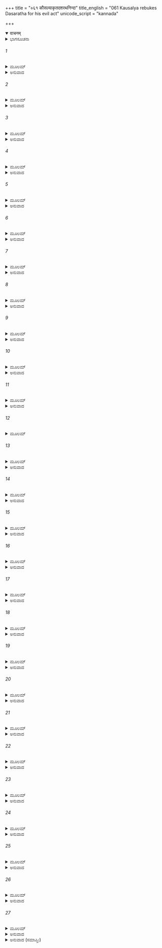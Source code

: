 +++
title = "०६१ कौसल्याकृतदशरथनिन्दा"
title_english = "061 Kausalya rebukes Dasaratha for his evil act"
unicode_script = "kannada"

+++
<details open><summary>वाचनम्</summary>

<div class="audioEmbed"  caption="श्रीराम-हरिसीताराममूर्ति-घनपाठिभ्यां वचनम्" src="https://archive.org/download/Ramayana-recitation-Sriram-harisItArAmamUrti-Ghanapaati-v2/Kanda_2/Kanda_2_AYK-061-Kousalya_Krutha_Dahsratha_Nindaa.mp3"></div>
</details>



<details><summary>ಭಾಗಸೂಚನಾ</summary>

ಕೌಸಲ್ಯಾದೇವಿಯ ವಿಲಾಪ, ದಶರಥನ ನಿಂದನೆ
</details>

###### 1


<details><summary>ಮೂಲಮ್</summary>

ವನಂ ಗತೇ ಧರ್ಮರತೇ ರಾಮೇ ರಮಯತಾಂ ವರೇ ।  
ಕೌಸಲ್ಯಾ ರುದತೀ ಚಾರ್ತಾ ಭರ್ತಾರಮಿದಮಬ್ರವೀತ್ ॥
</details>

<details><summary>ಅನುವಾದ</summary>

ಪ್ರಜಾಜನರಿಗೆ ಆನಂದ ಕೊಡುವ ಪುರುಷಶ್ರೇಷ್ಠ ಧರ್ಮ ಪರಾಯಣ ಶ್ರೀರಾಮನು ವನಕ್ಕೆ ಹೊರಟು ಹೋದ ಬಳಿಕ ಆರ್ತಳಾಗಿ ಅಳುತ್ತಿರುವ ಕೌಸಲ್ಯೆಯು ತನ್ನ ಪತಿಯಲ್ಲಿ ಹೀಗೆ ಹೇಳಿದಳು.॥1॥
</details>

###### 2


<details><summary>ಮೂಲಮ್</summary>

ಯದ್ಯಪಿ ತ್ರಿಷು ಲೋಕೇಷು ಪ್ರಥಿತಂ ತೇ ಮಹದ್ಯಶಃ ।  
ಸಾನುಕ್ರೋಶೋ ವದಾನ್ಯಶ್ಚ ಪ್ರಿಯವಾದೀ ಚ ರಾಘವಃ ॥
</details>

<details><summary>ಅನುವಾದ</summary>

ಮಹಾರಾಜರೇ! ಮೂರು ಲೋಕಗಳಲ್ಲಿ ನಿಮ್ಮ ಮಹಾನ್ ಯಶ ಹರಡಿದ್ದರೂ, ರಘುಕುಲ ನರೇಶ ದಶರಥನು ಬಹಳ ದಯಾಳು, ಉದಾರ ಮತ್ತು ಪ್ರಿಯವಚನವನ್ನಾಡುವವನು ಎಂದೇ ಜನರು ಈಗಲೂ ತಿಳಿದಿದ್ದಾರೆ.॥2॥
</details>

###### 3


<details><summary>ಮೂಲಮ್</summary>

ಕಥಂ ನರವರಶ್ರೇಷ್ಠ ಪುತ್ರೌ ತೌ ಸಹ ಸೀತಯಾ ।  
ದುಃಖಿತೌ ಸುಖಸಂವೃದ್ಧೌ ವನೇ ದುಃಖಂ ಸಹಿಷ್ಯತಃ ॥
</details>

<details><summary>ಅನುವಾದ</summary>

ನರೇಶರಲ್ಲಿ ಶ್ರೇಷ್ಠ ಆರ್ಯಪುತ್ರ! ಆದರೂ ಸುಖದಲ್ಲಿ ಬೆಳೆದ ನಿಮ್ಮ ಆ ಇಬ್ಬರೂ ಪುತ್ರರು ಸೀತೆಯೊಂದಿಗೆ ವನವಾಸದ ಕಷ್ಟ ಹೇಗೆ ಸಹಿಸುವರು ಎಂಬ ಮಾತಿನ ವಿಚಾರವೇ ನೀವು ಮಾಡಿಲ್ಲ.॥3॥
</details>

###### 4


<details><summary>ಮೂಲಮ್</summary>

ಸಾ ನೂನಂ ತರುಣೀ ಶ್ಯಾಮಾ ಸುಕುಮಾರೀ ಸುಖೋಚಿತಾ ।  
ಕಥಮುಷ್ಣಂ ಚ ಶೀತಂ ಚ ಮೈಥಿಲೀ ವಿಸಹಿಷ್ಯತೇ ॥
</details>

<details><summary>ಅನುವಾದ</summary>

ಆ ಹದಿನಾರು-ಹದಿನೆಂಟು ವರ್ಷಗಳ ಸುಕುಮಾರಿ ತರುಣೀ ಮಿಥಿಲೇಶಕುಮಾರೀ ಸೀತೆಯು ಸುಖ ಭೋಗಿಸಲು ಯೋಗ್ಯವಾಗಿದ್ದಾಳೆ, ಕಾಡಿನಲ್ಲಿ ಬಿಸಿಲು, ಚಳಿ ಹೇಗೆ ಸಹಿಸಬಲ್ಲಳು.॥4॥
</details>

###### 5


<details><summary>ಮೂಲಮ್</summary>

ಭುಕ್ತ್ವಾಶನಂ ವಿಶಾಲಾಕ್ಷೀ ಸೂಪದಂಶಾನ್ವಿತಂಶುಭಮ್ ।  
ವನ್ಯಂ ನೈವಾರಮಾಹಾರಂ ಕಥಂ ಸೀತೋಪಭೋಕ್ಷ್ಯತೇ ॥
</details>

<details><summary>ಅನುವಾದ</summary>

ವಿಶಾಲಲೋಚನೆ ಸೀತೆ ಸುಂದರ ವ್ಯಂಜನಗಳಿಂದ ಕೂಡಿದ ಸ್ವಾಧಿಷ್ಟ ಭೋಜನ ಮಾಡುತ್ತಿದ್ದವಳು ಈಗ ಅವಳು ಕಾಡಿನಲ್ಲಿ ಹುಲ್ಲಿನ ಅಕ್ಕಿಯ ಒಣ ಅನ್ನವನ್ನು ಹೇಗೆ ತಿನ್ನುವಳು.॥5॥
</details>

###### 6


<details><summary>ಮೂಲಮ್</summary>

ಗೀತವಾದಿತ್ರನಿರ್ಘೋಷಂ ಶ್ರುತ್ವಾ ಶುಭಸಮನ್ವಿತಾ ।  
ಕಥಂ ಕ್ರವ್ಯಾದಸಿಂಹಾನಾಂ ಶಬ್ದಂ ಶ್ರೋಷ್ಯತ್ಯಶೋಭನಮ್ ॥
</details>

<details><summary>ಅನುವಾದ</summary>

ಮಂಗಳಕರವಾದ ವಸ್ತುಗಳಿಂದ ಸಂಪನ್ನಳಾಗಿ ಸದಾ ಗೀತ-ವಾದ್ಯಗಳ ಮಧುರ ಧ್ವನಿಯನ್ನು ಕೇಳುತ್ತಿದ್ದ ಆಕೆಯು ಕಾಡಿನಲ್ಲಿ ಮಾಂಸಭಕ್ಷಿ ಸಿಂಹಗಳ ಕರ್ಕಶ (ಅಮಂಗಲಕರ) ಧ್ವನಿಗಳನ್ನು ಹೇಗೆ ಕೇಳಬಲ್ಲಳು.॥6॥
</details>

###### 7


<details><summary>ಮೂಲಮ್</summary>

ಮಹೇಂದ್ರಧ್ವಜಸಂಕಾಶಃ ಕ್ವ ನು ಶೇತೇ ಮಹಾಭುಜಃ ।  
ಭುಜಂ ಪರಿಘಸಂಕಾಶಮುಪಾಧಾಯ ಮಹಾಬಲಃ ॥
</details>

<details><summary>ಅನುವಾದ</summary>

ಯಾರು ಇಂದ್ರಧ್ವಜದಂತೆ ಸಮಸ್ತ ಲೋಕಗಳಿಗೆ ಉತ್ಸವ ಪ್ರದಾನ ಮಾಡುವವನಿದ್ದನೋ, ಆ ಮಹಾಬಲೀ, ಮಹಾ ಬಾಹು ಶ್ರೀರಾಮನು ತನ್ನ ಪರಿಘದಂತಹ ತೋಳನ್ನೇ ದಿಂಬಾಗಿಸಿ ಹೇಗೆ ಮಲಗುವನೋ.॥7॥
</details>

###### 8


<details><summary>ಮೂಲಮ್</summary>

ಪದ್ಮವರ್ಣಂ ಸುಕೇಶಾಂತಂ ಪದ್ಮನಿಃಶ್ವಾಸಮುತ್ತಮಮ್ ।  
ಕದಾ ದ್ರಕ್ಷ್ಯಾಮಿ ರಾಮಸ್ಯ ವದನಂ ಪುಷ್ಕರೇಕ್ಷಣಮ್ ॥
</details>

<details><summary>ಅನುವಾದ</summary>

ಕಮಲದಂತೆ ಕಾಂತಿಯುಳ್ಳ, ಸುಂದರ ಕೇಶಗಳಿಂದ ಶೋಭಿಸುವ, ಪ್ರತಿಯೊಂದು ಶ್ವಾಸವು ಕಮಲದಂತೆ ಸುಗಂಧಿತ ವಾಗಿದ್ದ, ಅರಳಿದ ತಾವರೆಯಂತೆ ಸುಂದರ ನೇತ್ರಗಳಿಂದ ಶೋಭಿಸುವ ಶ್ರೀರಾಮನ ಮನೋಹರ ಮುಖವನ್ನು ನಾನು ಎಂದು ನೋಡುವೆನೋ.॥8॥
</details>

###### 9


<details><summary>ಮೂಲಮ್</summary>

ವಜ್ರಸಾರಮಯಂ ನೂನಂ ಹೃದಯಂ ಮೇ ನ ಸಂಶಯಃ ।  
ಅಪಶ್ಯಂತ್ಯಾ ನ ತಂ ಯದ್ವೈ ಫಲತೀದಂ ಸಹಸ್ರಧಾ ॥
</details>

<details><summary>ಅನುವಾದ</summary>

ನನ್ನ ಹೃದಯು ಉಕ್ಕಿನದಾಗಿದೆ ಎಂಬುದರಲ್ಲಿ ಸಂಶಯವೇ ಇಲ್ಲ; ಏಕೆಂದರೆ ಶ್ರೀರಾಮನನ್ನು ನೋಡದೆ ಇದ್ದರೂ ನನ್ನ ಹೃದಯದ ಸಾವಿರಾರು ಹೋಳು ಆಗುವುದಿಲ್ಲವಲ್ಲ.॥9॥
</details>

###### 10


<details><summary>ಮೂಲಮ್</summary>

ಯತ್ತ್ವಯಾಕರುಣಂ ಕರ್ಮ ವ್ಯಪೋಹ್ಯ ಮಮ ಬಾಂಧವಾಃ ।  
ನಿರಸ್ತಾಃ ಪರಿಧಾವಂತಿಸುಖಾರ್ಹಾಃ ಕೃಪಣಾ ವನೇ ॥
</details>

<details><summary>ಅನುವಾದ</summary>

ನೀವು ಏನನ್ನೂ ಯೋಚಿಸದೆ ನನ್ನ ಬಾಂಧವರನ್ನು (ಕೈಕೆಯಿಯು ಹೇಳಿದ್ದರಿಂದ) ಹೊರ ಹಾಕಿ ನಿರ್ದಯವಾದ ಕರ್ಮ ಮಾಡಿದಿರಲ್ಲ. ಇದರಿಂದ ಅವರು ಸುಖ ಭೋಗಿಸಲು ಯೋಗ್ಯರಾಗಿದ್ದರೂ ದೀನರಾಗಿ ಕಾಡಿನಲ್ಲಿ ಅಲೆಯುತ್ತಿದ್ದಾರೆ.॥10॥
</details>

###### 11


<details><summary>ಮೂಲಮ್</summary>

ಯದಿ ಪಂಚದಶೇ ವರ್ಷೇ ರಾಘವಃ ಪುನರೇಷ್ಯತಿ ।  
ಜಹ್ಯಾದ್ರಾಜ್ಯಂ ಚ ಕೋಶಂ ಚ ಭರತೋ ನೋಪಲಕ್ಷ್ಯತೇ ॥
</details>

<details><summary>ಅನುವಾದ</summary>

ಹದಿನೈದನೆಯ ವರ್ಷ ಶ್ರೀರಾಮನು ಕಾಡಿನಿಂದ ಮರಳಿದಾಗ ಭರತನು ಅವನಿಗೆ ರಾಜ್ಯ-ಭಂಡಾರವನ್ನು ಬಿಟ್ಟುಕೊಡುವನು ಎಂದು ನನಗೆ ತೋರುವುದಿಲ್ಲ.॥11॥
</details>

###### 12


<details><summary>ಮೂಲಮ್</summary>

ಭೋಜಯಂತಿ ಕಿಲ ಶ್ರಾದ್ಧೇ ಕೇಚಿತ್ಸ್ವಾನೇವ ಬಾಂಧವಾನ್ ।  
ತತಃ ಪಶ್ಚಾತ್ಸಮೀಕ್ಷಂತೇ ಕೃತಕಾರ್ಯಾ ದ್ವಿಜೋತ್ತಮಾನ್ ॥
</details>

###### 13


<details><summary>ಮೂಲಮ್</summary>

ತತ್ರ ಯೇ ಗುಣವಂತಶ್ಚ ವಿದ್ವಾಂಸಶ್ಚ ದ್ವಿಜಾತಯಃ ।  
ನ ಪಶ್ಚಾತ್ತೇಽಭಿಮನ್ಯಂತೇ ಸುಧಾಮಪಿ ಸುರೋಪಮಾಃ ॥
</details>

<details><summary>ಅನುವಾದ</summary>

ಕೆಲವರು ಶ್ರಾದ್ಧದಲ್ಲಿ ತಮ್ಮ ಬಂಧುಗಳಿಗೆ (ದೌಹಿತ್ರಾದಿ) ಊಟ ಬಡಿಸುತ್ತಾರೆ, ಮತ್ತು ಕೃತಕೃತ್ಯರಾಗಿ ಆಮಂತ್ರಿಸಿದ ಶ್ರೇಷ್ಠ ಬ್ರಾಹ್ಮಣರ ಕಡೆಗೆ ಗಮನ ಕೊಡುವರು. ಆದರೆ ಅಲ್ಲಿ ಬಂದಿರುವ ಗುಣವಂತ, ವಿದ್ವಾಂಸರಾದ ದೇವ ತುಲ್ಯ ಉತ್ತಮ ಬ್ರಾಹ್ಮಣರು ಎರಡನೇ ಪಂಕ್ತಿಯಲ್ಲಿ ಅಮೃತವನ್ನು ಬಡಿಸಿದರೂ ಅದನ್ನು ಸ್ವೀಕರಿಸುವುದಿಲ್ಲ.॥12-13॥
</details>

###### 14


<details><summary>ಮೂಲಮ್</summary>

ಬ್ರಾಹ್ಮಣೇಷ್ವಪಿ ವೃತ್ತೇಷು ಭುಕ್ತಶೇಷಂ ದ್ವಿಜೋತ್ತಮಾಃ ।  
ನಾಭ್ಯುಪೇತುಮಲಂ ಪ್ರಾಜ್ಞಾಃ ಶೃಂಗಚ್ಛೇದಮಿವರ್ಷಭಾಃ ॥
</details>

<details><summary>ಅನುವಾದ</summary>

ಮೊದಲ ಪಂಕ್ತಿಯಲ್ಲಿಯೂ ಬ್ರಾಹ್ಮಣರೇ ಭೋಜನ ಮಾಡಿ ಎದ್ದಿದರೂ, ಶ್ರೇಷ್ಠ, ವಿದ್ವಾಂಸ ಬ್ರಾಹ್ಮಣರು ಕೋಡಿನ ತುದಿಯನ್ನು ಕತ್ತರಿಸಿದ ಎತ್ತಿನಂತೆ ಅಪಮಾನದ ಭಯದಿಂದ ಆ ಭುಕ್ತಶೇಷ ಅನ್ನವನ್ನು ಸ್ವೀಕರಿಸುವುದಿಲ್ಲ.॥14॥
</details>

###### 15


<details><summary>ಮೂಲಮ್</summary>

ಏವಂ ಕನೀಯಸಾ ಭ್ರಾತ್ರಾ ಭುಕ್ತಂ ರಾಜ್ಯಂ ವಿಶಾಂಪತೇ ।  
ಭ್ರಾತ್ರಾ ಜ್ಯೇಷ್ಠೋ ವರಿಷ್ಠಶ್ಚ ಕಿಮರ್ಥಂನಾವಮನ್ಯತೇ ॥
</details>

<details><summary>ಅನುವಾದ</summary>

ಮಹಾರಾಜರೇ! ಹೀಗೆಯೇ! ಶ್ರೇಷ್ಠಭ್ರಾತೃವು ತನ್ನ ಸಹೋದರನು ಭೋಗಿಸಿದ ರಾಜ್ಯವನ್ನು ಹೇಗೆ ಸ್ವೀಕರಿಸ ಬಲ್ಲನು? ಅವನು ಅದನ್ನು ತಿರಸ್ಕರಿಸಿಬಿಡಲಾರನೇ.॥15॥
</details>

###### 16


<details><summary>ಮೂಲಮ್</summary>

ನಪರೇಣಾಹೃತಂ ಭಕ್ಷ್ಯಂ ವ್ಯಾಘ್ರಃ ಖಾದಿತುಮಿಚ್ಛತಿ ।  
ಏವಮೇವ ನರವ್ಯಾಘ್ರಃ ಪರಲೀಢಂ ನ ಮಂಸ್ಯತೇ ॥
</details>

<details><summary>ಅನುವಾದ</summary>

ಹುಲಿಯು ಇತರ ಪ್ರಾಣಿಗಳು ತಂದು-ತಿಂದ ಬೇಟೆಯನ್ನು ತಿನ್ನಲು ಬಯಸದಿರುವಂತೆಯೇ ಪುರುಷಸಿಂಹ ಶ್ರೀರಾಮನು ಬೇರೆಯವರು ಭೋಗಿಸಿದ (ಎಂಜಲು) ರಾಜ್ಯ ಭೋಗವನ್ನು ಸ್ವೀಕರಿಸಲಾರನು.॥16॥
</details>

###### 17


<details><summary>ಮೂಲಮ್</summary>

ಹವಿರಾಜ್ಯಂ ಪುರೋಡಾಶಃ ಕುಶಾ ಯೂಪಾಶ್ಚ ಖಾದಿರಾಃ ।  
ನೈತಾನಿ ಯಾತಯಾಮಾನಿ ಕುರ್ವಂತಿ ಪುನರಧ್ವರೇ ॥
</details>

<details><summary>ಅನುವಾದ</summary>

ಹವಿಸ್ಸು, ತುಪ್ಪ, ಪುರೋಡಾಶ, ಕುಶ, ಖದಿರ (ಕಾಚು) ಮರದ ಯೂಪ-ಇವುಗಳನ್ನು ಒಂದು ಯಜ್ಞದಲ್ಲಿ ಬಳಸಿದ ಬಳಿಕ ಯಾತಯಾಮ (ಉಪಭುಕ್ತ)ವಾಗುತ್ತದೆ. ಅದಕ್ಕಾಗಿ ವಿದ್ವಾಂಸರು ಮತ್ತೆ ಇನ್ನೊಂದು ಯಜ್ಞದಲ್ಲಿ ಉಪಯೋಗಿಸುವುದಿಲ್ಲ.॥17॥
</details>

###### 18


<details><summary>ಮೂಲಮ್</summary>

ತಥಾ ಹ್ಯಾತ್ತಮಿದಂ ರಾಜ್ಯಂ ಹೃತಸಾರಾಂಸುರಾಮಿವ ।  
ನಾಭಿಮಂತುಮಲಂ ರಾಮೋ ನಷ್ಟಸೋಮಮಿವಾಧ್ವರಮ್ ॥
</details>

<details><summary>ಅನುವಾದ</summary>

ಹೀಗೆಯೇ ನಿಃಸಾರಸುರೆ ಮತ್ತು ಭುಕ್ತಾವಶಿಷ್ಟಯಜ್ಞದ ಸೋಮರಸದಂತೆ, ಒಬ್ಬರು ಭೋಗಿಸಿದ ಈ ರಾಜ್ಯವನ್ನು ಶ್ರೀರಾಮನು ಸ್ವೀಕರಿಸಲಾರನು.॥18॥
</details>

###### 19


<details><summary>ಮೂಲಮ್</summary>

ನೈವಂವಿಧಮಸತ್ಕಾರಂ ರಾಘವೋ ಮರ್ಷಯಿಷ್ಯತಿ ।  
ಬಲವಾನಿವ ಶಾರ್ದೂಲೋ ವಾಲಧೇರಭಿಮರ್ಶನಮ್ ॥
</details>

<details><summary>ಅನುವಾದ</summary>

ಬಲಿಷ್ಠವಾದ ಹುಲಿಯು ಯಾರಾದರೂ ತನ್ನ ಬಾಲ ಹಿಡಿದರೆ ಸಹಿಸದಿರುವಂತೆ ಶ್ರೀರಾಮನು ಇಂತಹ ಅಪಮಾನವನ್ನು ಸಹಿಸಲಾರನು.॥19॥
</details>

###### 20


<details><summary>ಮೂಲಮ್</summary>

ನೈತಸ್ಯ ಸಹಿತಾ ಲೋಕಾ ಭಯಂ ಕುರ್ಯುರ್ಮಹಾಮೃಧೇ ।  
ಅಧರ್ಮಂ ತ್ವಿಹ ಧರ್ಮಾತ್ಮಾ ಲೋಕಂ ಧರ್ಮೇಣ ಯೋಜಯೇತ್ ॥
</details>

<details><summary>ಅನುವಾದ</summary>

ಸಮಸ್ತಲೋಕಗಳು ಒಟ್ಟಾಗಿ ಮಹಾಸಮರದಲ್ಲಿ ಬಂದರೂ ಶ್ರೀರಾಮಚಂದ್ರನ ಮನಸ್ಸಿನಲ್ಲಿ ಭಯ ಉತ್ಪನ್ನ ಮಾಡಲಾರರು. ಹೀಗೆಯೇ ರಾಜ್ಯವನ್ನು ಪಡೆಯುವುದರಲ್ಲಿ ಅಧರ್ಮವೆಂದು ತಿಳಿದು ಅವನು ಇದರ ಮೇಲೆ ಅಧಿಕಾರ ಪಡೆಯಲಿಲ್ಲ. ಧರ್ಮಾತ್ಮ ನಾದವನು ಸಮಸ್ತ ಜಗತ್ತನ್ನು ಧರ್ಮದಲ್ಲಿ ತೊಡಗಿಸುವವನು ಸ್ವತಃ ಅಧರ್ಮ ಹೇಗೆ ಮಾಡಬಲ್ಲನು.॥20॥
</details>

###### 21


<details><summary>ಮೂಲಮ್</summary>

ನನ್ವಸೌ ಕಾಂಚನೈರ್ಬಾಣೈರ್ಮಹಾವೀರ್ಯೋ ಮಹಾಭುಜಃ ।  
ಯುಗಾಂತ ಇವ ಭೂತಾನಿ ಸಾಗರಾನಪಿ ನರ್ದಹೇತ್ ॥
</details>

<details><summary>ಅನುವಾದ</summary>

ಮಹಾಪರಾಕ್ರಮಿ ಮಹಾಬಾಹು ಶ್ರೀರಾಮನು ತನ್ನ ಸುವರ್ಣಭೂಷಿತ ಬಾಣಗಳಿಂದ ಎಲ್ಲ ಸಮುದ್ರಗಳನ್ನು ಸಂವರ್ತಕ ಅಗ್ನಿಯು ಪ್ರಳಯಕಾಲದಲ್ಲಿ ಸಂಪೂರ್ಣಪ್ರಾಣಿಗಳನ್ನು ಸುಟ್ಟುಬಿಡುವಂತೆ, ದಗ್ಧಗೊಳಿಸಬಲ್ಲನು.॥21॥
</details>

###### 22


<details><summary>ಮೂಲಮ್</summary>

ಸ ತಾದೃಶಃ ಸಿಂಹಬಲೋ ವೃಷಭಾಕ್ಷೋ ನರರ್ಷಭಃ ।  
ಸ್ವಯಮೇವ ಹತಃ ಪಿತ್ರಾಜಲಜೇನಾತ್ಮಜೋ ಯಥಾ ॥
</details>

<details><summary>ಅನುವಾದ</summary>

ಸಿಂಹದಂತೆ ಬಲಾಢ್ಯನೂ, ವೃಷಭಾಕ್ಷನೂ, ನರಶ್ರೇಷ್ಠನೂ ಆದ ವೀರಪುತ್ರ ಶ್ರೀರಾಮನು ತಂದೆಯ ಕೈಯಿಂದಲೇ ಮೀನಿನ ಮರಿಯನ್ನು ತಂದೆ ಮೀನೇ ತಿಂದು ಹಾಕುವಂತೆ ರಾಜ್ಯದಿಂದ ವಂಚಿತನಾದನು.॥22॥
</details>

###### 23


<details><summary>ಮೂಲಮ್</summary>

ದ್ವಿಜಾತಿಚರಿತೋ ಧರ್ಮಃ ಶಾಸ್ತ್ರೇದೃಷ್ಟಃ ಸನಾತನೈಃ ।  
ಯದಿ ತೇ ಧರ್ಮನಿರತೇ ತ್ವಯಾ ಪುತ್ರೇ ವಿವಾಸಿತೇ ॥
</details>

<details><summary>ಅನುವಾದ</summary>

ನೀವೇ ಧರ್ಮ ಪರಾಯಣ ಪುತ್ರನನ್ನು ಕಾಡಿಗೆ ಕಳಿಸಿದಿರಿ, ಆದ್ದರಿಂದ ಸನಾತನ ಋಷಿಗಳು ವೇದಗಳಲ್ಲಿ ಸಾಕ್ಷಾತ್ಕಾರ ಮಾಡಿಕೊಂಡ ಹಾಗೂ ಶ್ರೇಷ್ಠ ದ್ವಿಜರು ತಮ್ಮ ಆಚರಣೆಯಲ್ಲಿ ತಂದಿರುವ ಧರ್ಮವು ನಿಮ್ಮ ದೃಷ್ಟಿಯಲ್ಲಿ ಸತ್ಯವಾಗಿದೆಯೋ ಇಲ್ಲವೋ.॥23॥
</details>

###### 24


<details><summary>ಮೂಲಮ್</summary>

ಗತಿರೇಕಾ ಪತಿರ್ನಾರ್ಯಾ ದ್ವಿತೀಯಾ ಗತಿರಾತ್ಮಜಃ ।  
ತೃತೀಯಾ ಜ್ಞಾತಯೋ ರಾಜಂಶ್ಚತುರ್ಥೀ ನೇಹ ವಿದ್ಯತೇ ॥
</details>

<details><summary>ಅನುವಾದ</summary>

ಮಹಾರಾಜರೇ! ನಾರಿಗಾಗಿ ಒಂದೇ ಆಸರೆ ಆಕೆಯ ಪತಿಯಾಗಿದ್ದಾನೆ, ಇನ್ನೊಬ್ಬ ಪುತ್ರನಾಗಿದ್ದಾನೆ, ಮೂರನೆಯದಾಗಿ ತಂದೆ-ಸಹೋದರ-ಬಂಧುಬಾಂಧವರಿದ್ದಾರೆ. ನಾಲ್ಕನೆಯ ಆಸರೆ ಆಕೆಗೆ ಯಾವುದೂ ಇಲ್ಲ.॥24॥
</details>

###### 25


<details><summary>ಮೂಲಮ್</summary>

ತತ್ರ ತ್ವಂ ಮಮ ನೈವಾಸಿ ರಾಮಶ್ಚ ವನಮಾಹಿತಃ ।  
ನ ವನಂ ಗಂತುಮಿಚ್ಛಾಮಿ ಸರ್ವಥಾ ಹಾ ಹತಾ ತ್ವಯಾ ॥
</details>

<details><summary>ಅನುವಾದ</summary>

ಈ ಆಸರೆಗಳಲ್ಲಿ ನೀವಾದರೋ ನನ್ನವರು ಅಲ್ಲವೇ ಅಲ್ಲ. (ಸವತಿಯ ಆಧೀನರಾಗಿರುವಿರಿ) ಎರಡನೆಯ ಆಸರೆಯಾದ ಶ್ರೀರಾಮನನ್ನು ಕಾಡಿಗೆ ಕಳಿಸಿದಿರಿ. (ಬಂಧು-ಬಾಂಧವರು ದೂರವಾಗಿದ್ದಾರೆ. ಆದ್ದರಿಂದ ಮೂರನೆಯದಾದ ಆಸರೆಯೂ ಇಲ್ಲ) ನಿಮ್ಮ ಸೇವೆ ಬಿಟ್ಟು ನಾನು ಶ್ರೀರಾಮನ ಬಳಿಗೆ ಕಾಡಿಗೆ ಹೋಗಲಾರೆನು, ಆದ್ದರಿಂದ ಸರ್ವಥಾ ನಿಮ್ಮಿಂದ ವಂಚಿತಳಾಗಿರುವೆನು.॥25॥
</details>

###### 26


<details><summary>ಮೂಲಮ್</summary>

ಹತಂ ತ್ವಯಾ ರಾಷ್ಟ್ರಮಿದಂ ಸರಾಜ್ಯಂ  
ಹತಾಃ ಸ್ಮ ಸರ್ವಾಃ ಸಹ ಮಂತ್ರಿಭಿಶ್ಚ ।  
ಹತಾ ಸಪುತ್ರಾಸ್ಮಿ ಹತಾಶ್ಚ ಪೌರಾಃ  
ಸುತಶ್ಚ ಭಾರ್ಯಾ ಚ ತವ ಪ್ರಹೃಷ್ಟೌ ॥
</details>

<details><summary>ಅನುವಾದ</summary>

ನೀವು ಶ್ರೀರಾಮನನ್ನು ವನಕ್ಕೆ ಕಳಿಸಿ ಈ ರಾಷ್ಟ್ರದ ಹಾಗೂ ನೆರೆಯ ಇತರ ರಾಜ್ಯಗಳನ್ನು ನಾಶಮಾಡಿಬಿಟ್ಟಿರಿ, ಮಂತ್ರಿಗಳ ಸಹಿತ ಎಲ್ಲ ಪ್ರಜೆಗಳನ್ನು ಕೊಂದುಬಿಟ್ಟಿರಿ. ನಿಮ್ಮಿಂದ ಪುತ್ರಸಹಿತ ನಾನೂ ವಂಚಿತಳಾದೆ, ಈ ನಗರದ ನಿವಾಸಿಗಳೂ ನಷ್ಟ ಪ್ರಾಯರಾದರು. ಕೇವಲ ನಿಮ್ಮ ಪುತ್ರ ಭರತ ಮತ್ತು ಕೈಕೇಯಿಯು ಇಬ್ಬರೇ ಪ್ರಸನ್ನರಾಗಿದ್ದಾರೆ.॥26॥
</details>

###### 27


<details><summary>ಮೂಲಮ್</summary>

ಇಮಾಂ ಗಿರಂ ದಾರುಣಶಬ್ದಸಂಹಿತಾಂ  
ನಿಶಮ್ಯ ರಾಮೇತಿ ಮುಮೋಹ ದುಃಖಿತಃ ।  
ತತಃ ಸ ಶೋಕಂ ಪ್ರವಿವೇಶ ಪಾರ್ಥಿವಃ  
ಸ್ವದುಷ್ಕತಂ ಚಾಪಿ ಪುನಸ್ತಥಾಸ್ಮರತ್ ॥
</details>

<details><summary>ಅನುವಾದ</summary>

ಕೌಸಲ್ಯೆಯ ಈ ಕಠೋರವಾದ ಮಾತುಗಳನ್ನು ಕೇಳಿ ದಶರಥನಿಗೆ ಬಹಳ ದುಃಖವಾಯಿತು. ಅವನು ‘ಹಾ ರಾಮಾ!’ ಎಂದು ಹೇಳುತ್ತಾ ಮೂರ್ಛೆಹೋದನು. ಶೋಕದಲ್ಲಿ ಮುಳುಗಿದನು. ಮತ್ತೆ ಆಗಲೇ ಅವನಿಗೆ ತನ್ನದೊಂದು ಹಳೆಯ ದುಷ್ಕರ್ಮದ ಸ್ಮರಣೆಯಾಯಿತು, ಅದರಿಂದ ಅವನಿಗೆ ಈ ದುಃಖ ಪ್ರಾಪ್ತವಾಗಿತ್ತು.॥27॥
</details>

<details><summary>ಅನುವಾದ (ಸಮಾಪ್ತಿಃ)</summary>

ಶ್ರೀವಾಲ್ಮೀಕಿ ವಿರಚಿತ ಆರ್ಷರಾಮಾಯಣ ಆದಿಕಾವ್ಯದ ಅಯೋಧ್ಯಾಕಾಂಡದಲ್ಲಿ ಅರವತ್ತೊಂದನೆಯ ಸರ್ಗ ಪೂರ್ಣವಾಯಿತು.॥61॥
</details>
